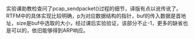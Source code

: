 实验课助教检查问了pcap_sendpacket()过程的细节，译版有点以讹传讹了。RTFM中的具体实现比较明确，p为对应数据结构的指针，buf的传入数据是首地址，size是buf中选取的大小，经过课后实验验证，该部分不止-1，更多的缺省也是可以的，依旧能够得到ARP响应。